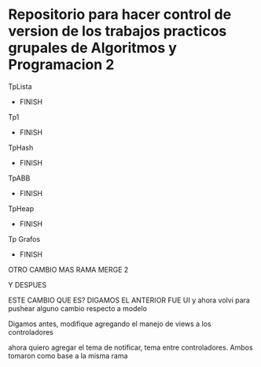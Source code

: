 # Repositorio para hacer control de version de los trabajos practicos grupales de Algoritmos y Programacion 2

TpLista
- FINISH

Tp1
- FINISH

TpHash
- FINISH



TpABB
- FINISH

TpHeap

- FINISH


Tp Grafos

- FINISH



OTRO CAMBIO MAS RAMA MERGE 2

Y DESPUES 

ESTE CAMBIO QUE ES? DIGAMOS EL ANTERIOR FUE UI y ahora volvi para pushear alguno cambio respecto a modelo

Digamos antes, modifique agregando el manejo de views a los controladores

ahora quiero agregar el tema de notificar, tema entre controladores. Ambos tomaron como base a la misma rama 

